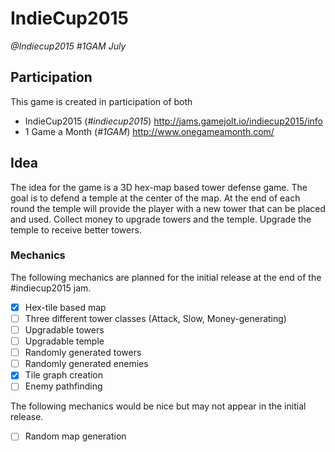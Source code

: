 # IndieCup2015
_@Indiecup2015 #1GAM July_

## Participation
This game is created in participation of both
+ IndieCup2015 (_#indiecup2015_) http://jams.gamejolt.io/indiecup2015/info
+ 1 Game a Month (_#1GAM_) http://www.onegameamonth.com/

## Idea 
The idea for the game is a 3D hex-map based tower defense game. The goal is to defend a temple at the center of the map. At the end of each round the temple will provide the player with a new tower that can be placed and used. Collect money to upgrade towers and the temple. Upgrade the temple to receive better towers.

### Mechanics
The following mechanics are planned for the initial release at the end of the #indiecup2015 jam.
- [x] Hex-tile based map
- [ ] Three different tower classes (Attack, Slow, Money-generating)
- [ ] Upgradable towers
- [ ] Upgradable temple
- [ ] Randomly generated towers
- [ ] Randomly generated enemies
- [x] Tile graph creation 
- [ ] Enemy pathfinding

The following mechanics would be nice but may not appear in the initial release.
- [ ] Random map generation



